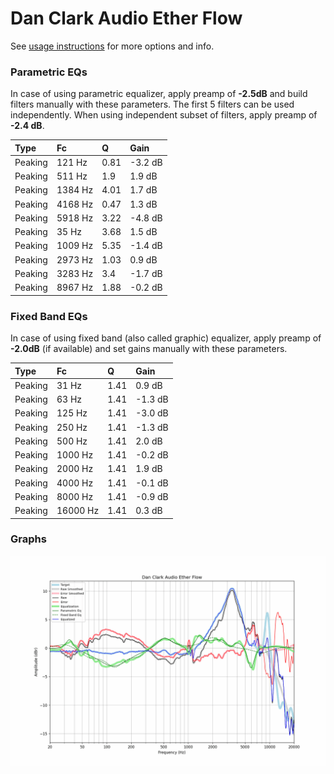 # Dan Clark Audio Ether Flow
See [usage instructions](https://github.com/jaakkopasanen/AutoEq#usage) for more options and info.

### Parametric EQs
In case of using parametric equalizer, apply preamp of **-2.5dB** and build filters manually
with these parameters. The first 5 filters can be used independently.
When using independent subset of filters, apply preamp of **-2.4 dB**.

| Type    | Fc      |    Q | Gain    |
|:--------|:--------|:-----|:--------|
| Peaking | 121 Hz  | 0.81 | -3.2 dB |
| Peaking | 511 Hz  | 1.9  | 1.9 dB  |
| Peaking | 1384 Hz | 4.01 | 1.7 dB  |
| Peaking | 4168 Hz | 0.47 | 1.3 dB  |
| Peaking | 5918 Hz | 3.22 | -4.8 dB |
| Peaking | 35 Hz   | 3.68 | 1.5 dB  |
| Peaking | 1009 Hz | 5.35 | -1.4 dB |
| Peaking | 2973 Hz | 1.03 | 0.9 dB  |
| Peaking | 3283 Hz | 3.4  | -1.7 dB |
| Peaking | 8967 Hz | 1.88 | -0.2 dB |

### Fixed Band EQs
In case of using fixed band (also called graphic) equalizer, apply preamp of **-2.0dB**
(if available) and set gains manually with these parameters.

| Type    | Fc       |    Q | Gain    |
|:--------|:---------|:-----|:--------|
| Peaking | 31 Hz    | 1.41 | 0.9 dB  |
| Peaking | 63 Hz    | 1.41 | -1.3 dB |
| Peaking | 125 Hz   | 1.41 | -3.0 dB |
| Peaking | 250 Hz   | 1.41 | -1.3 dB |
| Peaking | 500 Hz   | 1.41 | 2.0 dB  |
| Peaking | 1000 Hz  | 1.41 | -0.2 dB |
| Peaking | 2000 Hz  | 1.41 | 1.9 dB  |
| Peaking | 4000 Hz  | 1.41 | -0.1 dB |
| Peaking | 8000 Hz  | 1.41 | -0.9 dB |
| Peaking | 16000 Hz | 1.41 | 0.3 dB  |

### Graphs
![](./Dan%20Clark%20Audio%20Ether%20Flow.png)